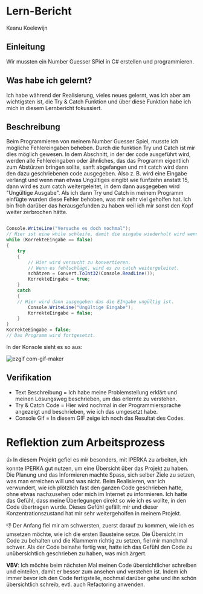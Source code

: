 # Lern-Bericht
Keanu Koelewijn

## Einleitung

Wir mussten ein Number Guesser SPiel in C# erstellen und programmieren.

## Was habe ich gelernt?

Ich habe während der Realisierung, vieles neues gelernt, was ich aber am wichtigsten ist, die Try & Catch Funktion und über diese Funktion habe ich mich in diesem Lernbericht fokussiert.

## Beschreibung

Beim Programmieren von meinem Number Guesser Spiel, musste ich mögliche Fehlereingaben beheben. Durch die funktion Try und Catch ist mir dies möglich gewesen. In dem Abschnitt, in der der code ausgeführt wird, werden alle Fehlereingaben oder ähnliches, das das Programm eigentlich zum Abstürzen bringen sollte, sanft abgefangen und mit catch wird dann den dazu geschriebenen code ausgegeben. Also z. B. wird eine Eingabe verlangt und wenn man etwas Ungültiges eingibt wie fünfzehn anstatt 15, dann wird es zum catch weitergeleitet, in dem dann ausgegeben wird "Ungültige Ausgabe". Als ich dann Try und Catch in meinem Programm einfügte wurden diese Fehler behoben, was mir sehr viel geholfen hat. Ich bin froh darüber das herausgefunden zu haben weil ich mir sonst den Kopf weiter zerbrochen hätte.
```csharp

Console.WriteLine("Versuche es doch nochmal");
// Hier ist eine while schleife, damit die eingabe wiederholt wird wenn sie fehlschlägt.
while (KorrekteEingabe == false)
{
    try
    {
        // Hier wird versucht zu konvertieren.
        // Wenn es fehlschlägt, wird es zu catch weitergeleitet.
        schätzen = Convert.ToInt32(Console.ReadLine());
        KorrekteEingabe = true;
    }
    catch
    {
    // Hier wird dann ausgegeben das die EIngabe ungültig ist.
        Console.WriteLine("Ungültige Eingabe");
        KorrekteEingabe = false;
    }
}
KorrekteEingabe = false;
// Das Programm wird fortgesetzt.
```

In der Konsole sieht es so aus:

![ezgif com-gif-maker](https://user-images.githubusercontent.com/110892283/189847182-20199a85-a224-4730-ac24-fb2f81c13f3b.gif)

## Verifikation

* Text Beschreibung = Ich habe meine Problemstellung erklärt und meinen Lösungsweg beschrieben, um das erlernte zu verstehen.
* Try & Catch Code = Hier wird nochmal in der Programmiersprache angezeigt und beschrieben, wie ich das umgesetzt habe.
* Console Gif = In diesem GIF zeige ich noch das Resultat des Codes.


# Reflektion zum Arbeitsprozess

👍 In diesem Projekt gefiel es mir besonders, mit IPERKA zu arbeiten, ich konnte IPERKA gut nutzen, um eine Übersicht über das Projekt zu haben. Die Planung und das Informieren machte Spass, sich selber Ziele zu setzen, was man erreichen will und was nicht. Beim Realisieren, war ich verwundert, wie ich plötzlich fast den ganzen Code geschrieben hatte, ohne etwas nachzusehen oder mich im Internet zu informieren. Ich hatte das Gefühl, dass meine Überlegungen direkt so wie ich es wollte, in den Code übertragen wurde. Dieses Gefühl gefällt mir und dieser Konzentrationszustand hat mir sehr weitergeholfen in meinem Projekt.

👎 Der Anfang fiel mir am schwersten, zuerst darauf zu kommen, wie ich es umsetzen möchte, wie ich die ersten Bausteine setze. Die Übersicht im Code zu behalten und die Klammern richtig zu setzen, fiel mir manchmal schwer. Als der Code beinahe fertig war, hatte ich das Gefühl den Code zu unübersichtlich geschrieben zu haben, was mich ärgert.

**VBV**: Ich möchte beim nächsten Mal meinen Code übersichtlicher schreiben und einteilen, damit er besser zum ansehen und verstehen ist. Indem ich immer bevor ich den Code fertigstelle, nochmal darüber gehe und ihn schön übersichtlich schreib, evtl. auch Refactoring anwenden.

